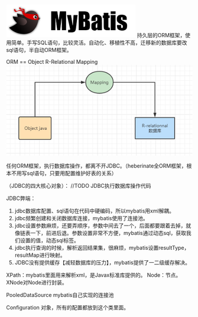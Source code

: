 ![image](../images/mybatis.png)
持久层的ORM框架，使用简单。手写SQL语句，比较灵活。自动化、移植性不高，迁移新的数据库要改sql语句，半自动ORM框架。

ORM == Object R-Relational Mapping
![image](../images/Snipaste_2022-05-23_22-21-56.png)

任何ORM框架，执行数据库操作，都离不开JDBC。（heberinate全ORM框架，根本不用写sql语句，只要用配置维护好表的关系）

（JDBC的四大核心对象）：
//TODO JDBC执行数据库操作代码

JDBC弊端：
1. jdbc数据库配置、sql语句在代码中硬编码，所以mybatis用xml解耦。
1. jdbc频繁创建和关闭数据库连接，mybatis使用了连接池。
1. jdbc设置参数麻烦，还要弄顺序，参数中间去了一个，后面都要跟着去掉，就像链表一下，前进后退。参数设置非常不方便，mybatis通过动态sql，获取我们设置的值，动态sql标签。
1. jdbc执行查询的时候，解析返回结果集，很麻烦，mybatis设置resultType，resultMap进行映射。
1. JDBC没有提供缓存【减轻数据库的压力】，mybatis提供了一二级缓存解决。


XPath：mybatis里面用来解析xml，是Javax标准库提供的。
Node：节点。XNode对Node进行封装。

PooledDataSource mybatis自己实现的连接池

Configuration 对象，所有的配置都放到这个类里面。